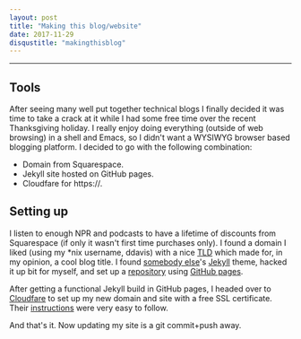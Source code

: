 ```yaml
---
layout: post
title: "Making this blog/website"
date: 2017-11-29
disqustitle: "makingthisblog"
---
```


------

## Tools

After seeing many well put together technical blogs I finally decided
it was time to take a crack at it while I had some free time over the
recent Thanksgiving holiday. I really enjoy doing everything (outside
of web browsing) in a shell and Emacs, so I didn't want a WYSIWYG
browser based blogging platform. I decided to go with the following
combination:

- Domain from Squarespace.
- Jekyll site hosted on GitHub pages.
- Cloudfare for https://.

## Setting up

I listen to enough NPR and podcasts to have a lifetime of discounts
from Squarespace (if only it wasn't first time purchases only). I
found a domain I liked (using my *nix username, ddavis) with a nice
[TLD](https://en.wikipedia.org/wiki/Top-level_domain) which made for,
in my opinion, a cool blog title. I found [somebody
else](https://github.com/jamesroutley/routley.io)'s
[Jekyll](https://jekyllrb.com/) theme, hacked it up bit for myself,
and set up a
[repository](https://github.com/drdavis/drdavis.github.io) using
[GitHub pages](https://pages.github.com).

After getting a functional Jekyll build in GitHub pages, I headed over
to [Cloudfare](https://www.cloudflare.com/) to set up my new domain
and site with a free SSL certificate. Their
[instructions](https://blog.cloudflare.com/secure-and-fast-github-pages-with-cloudflare/)
were very easy to follow.

And that's it. Now updating my site is a git commit+push away.

